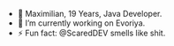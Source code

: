 - 🌱 Maximilian, 19 Years, Java Developer.
- 🔭 I’m currently working on Evoriya.
- ⚡ Fun fact: @ScaredDEV smells like shit.
<!--
**ValueOG/ValueOG** is a ✨ _special_ ✨ repository because its `README.md` (this file) appears on your GitHub profile.
### Hi there 👋

Here are some ideas to get you started:

- 🔭 I’m currently working on ...
- 🌱 I’m currently learning ...
- 👯 I’m looking to collaborate on ...
- 🤔 I’m looking for help with ...
- 💬 Ask me about ...
- 📫 How to reach me: ...
- 😄 Pronouns: ...
- ⚡ Fun fact: ...
-->
